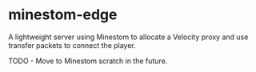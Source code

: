 # minestom-edge

A lightweight server using Minestom to allocate a Velocity proxy and use transfer packets to connect the player.

TODO - Move to Minestom scratch in the future.